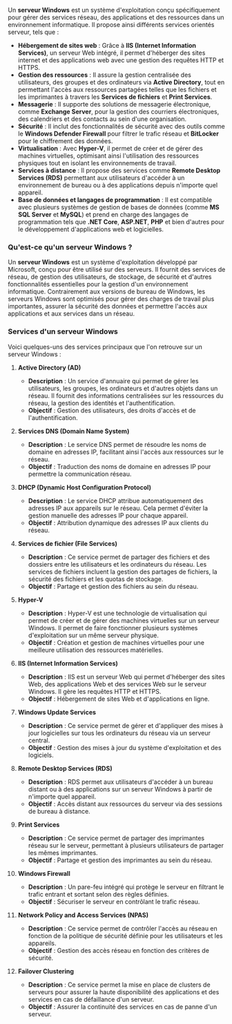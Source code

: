 Un **serveur Windows** est un système d'exploitation conçu spécifiquement pour gérer des services réseau, des applications et des ressources dans un environnement informatique. Il propose ainsi différents services orientés serveur, tels que :

- **Hébergement de sites web** : Grâce à **IIS (Internet Information Services)**, un serveur Web intégré, il permet d'héberger des sites internet et des applications web avec une gestion des requêtes HTTP et HTTPS.
- **Gestion des ressources** : Il assure la gestion centralisée des utilisateurs, des groupes et des ordinateurs via **Active Directory**, tout en permettant l'accès aux ressources partagées telles que les fichiers et les imprimantes à travers les **Services de fichiers** et **Print Services**.
- **Messagerie** : Il supporte des solutions de messagerie électronique, comme **Exchange Server**, pour la gestion des courriers électroniques, des calendriers et des contacts au sein d'une organisation.
- **Sécurité** : Il inclut des fonctionnalités de sécurité avec des outils comme le **Windows Defender Firewall** pour filtrer le trafic réseau et **BitLocker** pour le chiffrement des données.
- **Virtualisation** : Avec **Hyper-V**, il permet de créer et de gérer des machines virtuelles, optimisant ainsi l'utilisation des ressources physiques tout en isolant les environnements de travail.
- **Services à distance** : Il propose des services comme **Remote Desktop Services (RDS)** permettant aux utilisateurs d'accéder à un environnement de bureau ou à des applications depuis n'importe quel appareil.
- **Base de données et langages de programmation** : Il est compatible avec plusieurs systèmes de gestion de bases de données (comme **MS SQL Server** et **MySQL**) et prend en charge des langages de programmation tels que **.NET Core**, **ASP.NET**, **PHP** et bien d'autres pour le développement d'applications web et logicielles.

### Qu'est-ce qu'un serveur Windows ?

Un **serveur Windows** est un système d'exploitation développé par Microsoft, conçu pour être utilisé sur des serveurs. Il fournit des services de réseau, de gestion des utilisateurs, de stockage, de sécurité et d'autres fonctionnalités essentielles pour la gestion d'un environnement informatique. Contrairement aux versions de bureau de Windows, les serveurs Windows sont optimisés pour gérer des charges de travail plus importantes, assurer la sécurité des données et permettre l'accès aux applications et aux services dans un réseau.

### Services d'un serveur Windows

Voici quelques-uns des services principaux que l'on retrouve sur un serveur Windows :

1. **Active Directory (AD)**
    
    - **Description** : Un service d'annuaire qui permet de gérer les utilisateurs, les groupes, les ordinateurs et d'autres objets dans un réseau. Il fournit des informations centralisées sur les ressources du réseau, la gestion des identités et l'authentification.
    - **Objectif** : Gestion des utilisateurs, des droits d'accès et de l'authentification.
2. **Services DNS (Domain Name System)**
    
    - **Description** : Le service DNS permet de résoudre les noms de domaine en adresses IP, facilitant ainsi l'accès aux ressources sur le réseau.
    - **Objectif** : Traduction des noms de domaine en adresses IP pour permettre la communication réseau.
3. **DHCP (Dynamic Host Configuration Protocol)**
    
    - **Description** : Le service DHCP attribue automatiquement des adresses IP aux appareils sur le réseau. Cela permet d'éviter la gestion manuelle des adresses IP pour chaque appareil.
    - **Objectif** : Attribution dynamique des adresses IP aux clients du réseau.
4. **Services de fichier (File Services)**
    
    - **Description** : Ce service permet de partager des fichiers et des dossiers entre les utilisateurs et les ordinateurs du réseau. Les services de fichiers incluent la gestion des partages de fichiers, la sécurité des fichiers et les quotas de stockage.
    - **Objectif** : Partage et gestion des fichiers au sein du réseau.
5. **Hyper-V**
    
    - **Description** : Hyper-V est une technologie de virtualisation qui permet de créer et de gérer des machines virtuelles sur un serveur Windows. Il permet de faire fonctionner plusieurs systèmes d'exploitation sur un même serveur physique.
    - **Objectif** : Création et gestion de machines virtuelles pour une meilleure utilisation des ressources matérielles.
6. **IIS (Internet Information Services)**
    
    - **Description** : IIS est un serveur Web qui permet d'héberger des sites Web, des applications Web et des services Web sur le serveur Windows. Il gère les requêtes HTTP et HTTPS.
    - **Objectif** : Hébergement de sites Web et d'applications en ligne.
7. **Windows Update Services**
    
    - **Description** : Ce service permet de gérer et d'appliquer des mises à jour logicielles sur tous les ordinateurs du réseau via un serveur central.
    - **Objectif** : Gestion des mises à jour du système d'exploitation et des logiciels.
8. **Remote Desktop Services (RDS)**
    
    - **Description** : RDS permet aux utilisateurs d'accéder à un bureau distant ou à des applications sur un serveur Windows à partir de n'importe quel appareil.
    - **Objectif** : Accès distant aux ressources du serveur via des sessions de bureau à distance.
9. **Print Services**
    
    - **Description** : Ce service permet de partager des imprimantes réseau sur le serveur, permettant à plusieurs utilisateurs de partager les mêmes imprimantes.
    - **Objectif** : Partage et gestion des imprimantes au sein du réseau.
10. **Windows Firewall**
    
    - **Description** : Un pare-feu intégré qui protège le serveur en filtrant le trafic entrant et sortant selon des règles définies.
    - **Objectif** : Sécuriser le serveur en contrôlant le trafic réseau.
11. **Network Policy and Access Services (NPAS)**
    
    - **Description** : Ce service permet de contrôler l'accès au réseau en fonction de la politique de sécurité définie pour les utilisateurs et les appareils.
    - **Objectif** : Gestion des accès réseau en fonction des critères de sécurité.
12. **Failover Clustering**
    
    - **Description** : Ce service permet la mise en place de clusters de serveurs pour assurer la haute disponibilité des applications et des services en cas de défaillance d'un serveur.
    - **Objectif** : Assurer la continuité des services en cas de panne d'un serveur.

